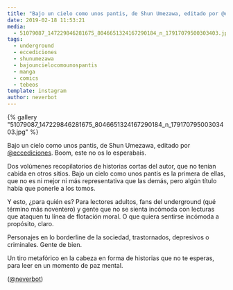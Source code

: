 ```yaml
---
title: "Bajo un cielo como unos pantis, de Shun Umezawa, editado por @eccediciones. Boom, este no os lo esperabais"
date: 2019-02-18 11:53:21
media: 
  - 51079087_147229846281675_8046651324167290184_n_17917079500303403.jpg
tags: 
  - underground
  - eccediciones
  - shunumezawa
  - bajouncielocomounospantis
  - manga
  - comics
  - tebeos
template: instagram
author: neverbot
---
```


{% gallery "51079087_147229846281675_8046651324167290184_n_17917079500303403.jpg" %}

Bajo un cielo como unos pantis, de Shun Umezawa, editado por [@eccediciones](https://instagram.com/eccediciones). Boom, este no os lo esperabais.

Dos volúmenes recopilatorios de historias cortas del autor, que no tenían cabida en otros sitios. Bajo un cielo como unos pantis es la primera de ellas, que no es ni mejor ni más representativa que las demás, pero algún título había que ponerle a los tomos.

Y esto, ¿para quién es? Para lectores adultos, fans del underground (qué término más noventero) y gente que no se sienta incómoda con lecturas que ataquen tu línea de flotación moral. O que quiera sentirse incómoda a propósito, claro.

Personajes en lo borderline de la sociedad, trastornados, depresivos o criminales. Gente de bien.

Un tiro metafórico en la cabeza en forma de historias que no te esperas, para leer en un momento de paz mental.

([@neverbot](https://instagram.com/neverbot))
